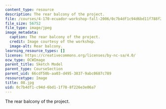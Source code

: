 ```yaml
---
content_type: resource
description: The rear balcony of the project.
file: /courses/4-170-ecuador-workshop-fall-2006/0c7b4df1c94d6bd11f788f226e3e06a7_08.jpg
file_size: 56752
file_type: image/jpeg
image_metadata:
  caption: The rear balcony of the project.
  credit: Image courtesy of the workshop.
  image-alt: Rear balcony.
learning_resource_types: []
license: https://creativecommons.org/licenses/by-nc-sa/4.0/
ocw_type: OCWImage
parent_title: Sketch Model
parent_type: CourseSection
parent_uid: 66cdf50b-aa03-d495-3837-9abc0687c789
resourcetype: Image
title: 08.jpg
uid: 0c7b4df1-c94d-6bd1-1f78-8f226e3e06a7
---
```

The rear balcony of the project.